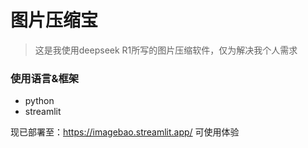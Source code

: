 # 图片压缩宝
> 这是我使用deepseek R1所写的图片压缩软件，仅为解决我个人需求
### 使用语言&框架
* python
* streamlit

现已部署至：https://imagebao.streamlit.app/  可使用体验
